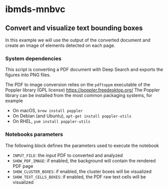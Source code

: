 # ibmds-mnbvc


## Convert and visualize text bounding boxes

 
 In this example we will use the output of the converted document and create an image of elements detected on each page.
 
 
### System dependencies
 This script is converting a PDF document with Deep Search and exports the figures into PNG files.
 
 The PDF to image conversion relies on the `pdftoppm` executable of the Poppler library (GPL license)
 https://poppler.freedesktop.org/
 The Poppler library can be installed from the most common packaging systems, for example
 - On macOS, `brew install poppler`
 - On Debian (and Ubuntu), `apt-get install poppler-utils`
 - On RHEL, `yum install poppler-utils`
 

### Notebooks parameters
 
 The following block defines the parameters used to execute the notebook
 
 - `INPUT_FILE`: the input PDF to converted and analyzed
 - `SHOW_PDF_IMAGE`: if enabled, the background will contain the rendered PDF page
 - `SHOW_CLUSTER_BOXES`: if enabled, the cluster boxes will be visualized
 - `SHOW_TEXT_CELLS_BOXES`: if enabled, the PDF raw text cells will be visualized
 
